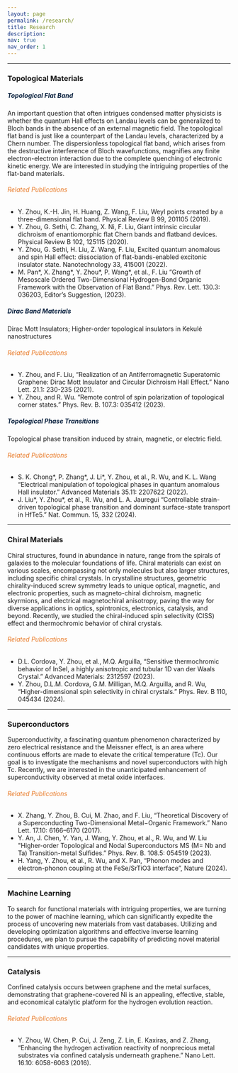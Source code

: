 ```yaml
---
layout: page
permalink: /research/
title: Research
description: 
nav: true
nav_order: 1
---
```

<hr>
<h3><b>Topological Materials</b></h3>
<h5 style="color: #0c2340;"><b>Topological Flat Band</b></h5>
An important question that often intrigues condensed matter physicists is whether the quantum Hall effects on Landau levels can be generalized to Bloch bands in the absence of an external magnetic field. The topological flat band is just like a counterpart of the Landau levels, characterized by a Chern number. The dispersionless topological flat band, which arises from the destructive interference of Bloch wavefunctions, magnifies any finite electron-electron interaction due to the complete quenching of electronic kinetic energy. We are interested in studying the intriguing properties of the flat-band materials.
<h6 style="color: #e87722;">Related Publications</h6>
<ul>
    <li>Y. Zhou, K.-H. Jin, H. Huang, Z. Wang, F. Liu, Weyl points created by a three-dimensional flat band. Physical Review B 99, 201105 (2019).
</li>
    <li>Y. Zhou, G. Sethi, C. Zhang, X. Ni, F. Liu, Giant intrinsic circular dichroism of enantiomorphic flat Chern bands and flatband devices. Physical Review B 102, 125115 (2020).</li>
    <li>Y. Zhou, G. Sethi, H. Liu, Z. Wang, F. Liu, Excited quantum anomalous and spin Hall effect: dissociation of flat-bands-enabled excitonic insulator state. Nanotechnology 33, 415001 (2022).</li>
    <li>M. Pan*, X. Zhang*, Y. Zhou*, P. Wang*, et al., F. Liu “Growth of Mesoscale Ordered Two-Dimensional Hydrogen-Bond Organic Framework with the Observation of Flat Band.” Phys. Rev. Lett. 130.3: 036203, Editor’s Suggestion, (2023).</li>
</ul>

<h5 style="color: #0c2340;"><b>Dirac Band Materials</b></h5>
Dirac Mott Insulators; Higher-order topological insulators in Kekulé nanostructures
<h6 style="color: #e87722;">Related Publications</h6>
<ul>
    <li>Y. Zhou, and F. Liu, “Realization of an Antiferromagnetic Superatomic Graphene: Dirac Mott Insulator and Circular Dichroism Hall Effect.” Nano Lett. 21.1: 230-235 (2021).</li>
    <li>Y. Zhou, and R. Wu. “Remote control of spin polarization of topological corner states.” Phys. Rev. B. 107.3: 035412 (2023).</li>
</ul>

<h5 style="color: #0c2340;"><b>Topological Phase Transitions</b></h5>
Topological phase transition induced by strain, magnetic, or electric field.
<h6 style="color: #e87722;">Related Publications</h6>
<ul>
    <li>S. K. Chong*, P. Zhang*, J. Li*, Y. Zhou, et al., R. Wu, and K. L. Wang “Electrical manipulation of topological phases in quantum anomalous Hall insulator.” Advanced Materials 35.11: 2207622 (2022).</li>
    <li>J. Liu*, Y. Zhou*, et al., R. Wu, and L. A. Jauregui “Controllable strain-driven topological phase transition and dominant surface-state transport in HfTe5.” Nat. Commun. 15, 332 (2024).</li>
</ul>

<hr>
<h3><b>Chiral Materials</b></h3>
Chiral structures, found in abundance in nature, range from the spirals of galaxies to the molecular foundations of life. Chiral materials can exist on various scales, encompassing not only molecules but also larger structures, including specific chiral crystals. In crystalline structures, geometric chirality-induced screw symmetry leads to unique optical, magnetic, and electronic properties, such as magneto-chiral dichroism, magnetic skyrmions, and electrical magnetochiral anisotropy, paving the way for diverse applications in optics, spintronics, electronics, catalysis, and beyond. Recently, we studied the chiral-induced spin selectivity (CISS) effect and thermochromic behavior of chiral crystals.
<h6 style="color: #e87722;">Related Publications</h6>
<ul>
    <li>D.L. Cordova, Y. Zhou, et al., M.Q. Arguilla, “Sensitive thermochromic behavior of InSeI, a highly anisotropic and tubular 1D van der Waals Crystal.” Advanced Materials: 2312597 (2023).</li>
    <li>Y. Zhou, D.L.M. Cordova, G.M. Milligan, M.Q. Arguilla, and R. Wu, “Higher-dimensional spin selectivity in chiral crystals.” Phys. Rev. B 110, 045434 (2024).</li>
</ul>

<hr>
<h3><b>Superconductors</b></h3>
Superconductivity, a fascinating quantum phenomenon characterized by zero electrical resistance and the Meissner effect, is an area where continuous efforts are made to elevate the critical temperature (Tc). Our goal is to investigate the mechanisms and novel superconductors with high Tc. Recently, we are interested in the unanticipated enhancement of superconductivity observed at metal oxide interfaces.
<h6 style="color: #e87722;">Related Publications</h6>
<ul>
    <li>X. Zhang, Y. Zhou, B. Cui, M. Zhao, and F. Liu, “Theoretical Discovery of a Superconducting Two-Dimensional Metal−Organic Framework.” Nano Lett. 17.10: 6166–6170 (2017).</li>
    <li>Y. An, J. Chen, Y. Yan, J. Wang, Y. Zhou, et al., R. Wu, and W. Liu "Higher-order Topological and Nodal Superconductors MS (M= Nb and Ta) Transition-metal Sulfides.” Phys. Rev. B. 108.5: 054519 (2023).</li>
    <li>H. Yang, Y. Zhou, et al., R. Wu, and X. Pan, “Phonon modes and electron-phonon coupling at the FeSe/SrTiO3 interface”, Nature (2024).</li>
</ul>

<hr>
<h3><b>Machine Learning</b></h3>
To search for functional materials with intriguing properties, we are turning to the power of machine learning, which can significantly expedite the process of uncovering new materials from vast databases. Utilizing and developing optimization algorithms and effective inverse learning procedures, we plan to pursue the capability of predicting novel material candidates with unique properties.

<hr>
<h3><b>Catalysis</b></h3>
Confined catalysis occurs between graphene and the metal surfaces, demonstrating that graphene-covered Ni is an appealing, effective, stable, and economical catalytic platform for the hydrogen evolution reaction.
<h6 style="color: #e87722;">Related Publications</h6>
<ul>
    <li>Y. Zhou, W. Chen, P. Cui, J. Zeng, Z. Lin, E. Kaxiras, and Z. Zhang, “Enhancing the hydrogen activation reactivity of nonprecious metal substrates via confined catalysis underneath graphene.” Nano Lett. 16.10: 6058-6063 (2016).</li>
</ul>
